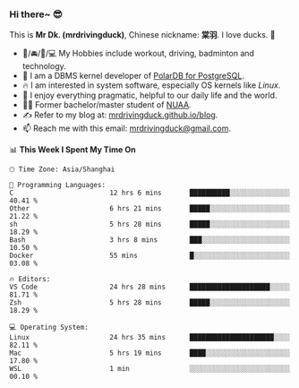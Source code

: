 ### Hi there~ 😎

This is **Mr Dk. (mrdrivingduck)**, Chinese nickname: **棠羽**. I love ducks. 🦆

- 💪/🚘/🏸/💻 My Hobbies include workout, driving, badminton and technology.
- 🍊 I am a DBMS kernel developer of [PolarDB for PostgreSQL](https://github.com/ApsaraDB/PolarDB-for-PostgreSQL).
- 🔥 I am interested in system software, especially OS kernels like *Linux*.
- 🔧 I enjoy everything pragmatic, helpful to our daily life and the world.
- 👨‍🎓 Former bachelor/master student of [NUAA](https://en.wikipedia.org/wiki/Nanjing_University_of_Aeronautics_and_Astronautics).
- ✍ Refer to my blog at: [mrdrivingduck.github.io/blog](https://mrdrivingduck.github.io/blog/).
- 📫 Reach me with this email: [mrdrivingduck@gmail.com](mailto:mrdrivingduck@gmail.com).

<!--START_SECTION:waka-->
📊 **This Week I Spent My Time On** 

```text
🕑︎ Time Zone: Asia/Shanghai

💬 Programming Languages: 
C                        12 hrs 6 mins       ██████████░░░░░░░░░░░░░░░   40.41 % 
Other                    6 hrs 21 mins       █████░░░░░░░░░░░░░░░░░░░░   21.22 % 
sh                       5 hrs 28 mins       █████░░░░░░░░░░░░░░░░░░░░   18.29 % 
Bash                     3 hrs 8 mins        ███░░░░░░░░░░░░░░░░░░░░░░   10.50 % 
Docker                   55 mins             █░░░░░░░░░░░░░░░░░░░░░░░░   03.08 % 

🔥 Editors: 
VS Code                  24 hrs 28 mins      ████████████████████░░░░░   81.71 % 
Zsh                      5 hrs 28 mins       █████░░░░░░░░░░░░░░░░░░░░   18.29 % 

💻 Operating System: 
Linux                    24 hrs 35 mins      █████████████████████░░░░   82.11 % 
Mac                      5 hrs 19 mins       ████░░░░░░░░░░░░░░░░░░░░░   17.80 % 
WSL                      1 min               ░░░░░░░░░░░░░░░░░░░░░░░░░   00.10 % 
```


<!--END_SECTION:waka-->

<!-- ![Mr Dk.'s GitHub Stats](https://github-readme-stats.vercel.app/api?username=mrdrivingduck&count_private&show_icons=true&theme=buefy) -->

<!-- ![Most Used Languages](https://github-readme-stats.vercel.app/api/top-langs/?username=mrdrivingduck&exclude_repo=mips32-CPU,snort-tcp-socket&theme=buefy&layout=compact&langs_count=10) -->


<!--
**mrdrivingduck/mrdrivingduck** is a ✨ _special_ ✨ repository because its `README.md` (this file) appears on your GitHub profile.

Here are some ideas to get you started:

- 🔭 I’m currently working on ...
- 🌱 I’m currently learning ...
- 👯 I’m looking to collaborate on ...
- 🤔 I’m looking for help with ...
- 💬 Ask me about ...
- 📫 How to reach me: ...
- 😄 Pronouns: ...
- ⚡ Fun fact: ...
-->
